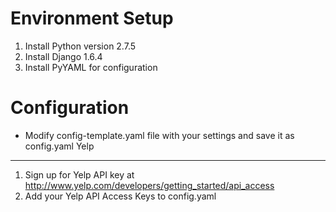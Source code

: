 Environment Setup
==================
1. Install Python version 2.7.5
2. Install Django 1.6.4
3. Install PyYAML for configuration

Configuration
=================
* Modify config-template.yaml file with your settings and save it as config.yaml
Yelp
-----------------
1. Sign up for Yelp API key at http://www.yelp.com/developers/getting_started/api_access
2. Add your Yelp API Access Keys to config.yaml
